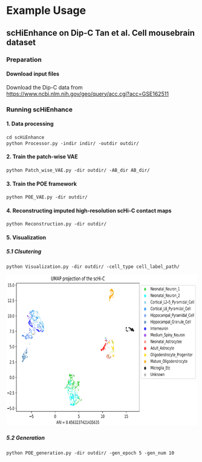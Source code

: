 # Example Usage

## scHiEnhance on Dip-C Tan et al. Cell mousebrain dataset

### Preparation
#### Download input files
Download the Dip-C data from https://www.ncbi.nlm.nih.gov/geo/query/acc.cgi?acc=GSE162511

### Running scHiEnhance
#### 1. Data processing
```
cd scHiEnhance
python Processor.py -indir indir/ -outdir outdir/
```
#### 2. Train the patch-wise VAE
```
python Patch_wise_VAE.py -dir outdir/ -AB_dir AB_dir/
```
#### 3. Train the POE framework
```
python POE_VAE.py -dir outdir/
```
#### 4. Reconstructing imputed high-resolution scHi-C contact maps
```
python Reconstruction.py -dir outdir/
```
#### 5. Visualization
##### 5.1 Clsutering
```
python Visualization.py -dir outdir/ -cell_type cell_label_path/
```
<div align=center><img width="650" height="400" src="https://github.com/AmyTanJ/scHiEnhance/blob/main/figs/10kb_Dip-C_clustering_result.png"/></div>

##### 5.2 Generation
```
python POE_generation.py -dir outdir/ -gen_epoch 5 -gen_num 10
```
